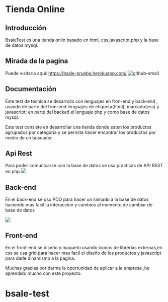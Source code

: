 # Tienda Online

## Introducción
BsaleTest es una tienda onlin basado en html, css,javascript,php y la base de datos mysql.
## Mirada de la pagina

Puede visitarla aqui: https://bsale-prueba.herokuapp.com/
![github-small](https://scontent.flim10-1.fna.fbcdn.net/v/t1.6435-9/217406201_4242962632417078_8806575453461037653_n.png?_nc_cat=104&ccb=1-3&_nc_sid=730e14&_nc_eui2=AeEO0lMQqfjZcnFg9tEgRxihNggLQuUxy-Y2CAtC5THL5sliKpAl0QEHkg06S_hgmJW7ucz0DxEYx9X1kIbqV9D2&_nc_ohc=znHgK5QH68oAX_ecEZp&_nc_ht=scontent.flim10-1.fna&oh=47f77809bf0b6420458deba0a0ab898c&oe=60F194C5)

## Documentación
Este test de tecnica se desarrollo con lenguajes en fron-end y back-end , usando de parte del fron-end lenguajes de etiqueta(html), marcado(css) y javascript; en parte del backed el lenguaje php y como base de datos mysql.

Este test consiste en desarrollar una tienda donde esten los productos agrupados por categoria y se permita hacer encontrar los productos por medio de un buscador.

## Api Rest
Para poder comunicarse con la base de datos se usa practicas de API REST en php
![](https://scontent.flim10-1.fna.fbcdn.net/v/t1.6435-9/215284760_4242962969083711_3023511145527625094_n.png?_nc_cat=102&ccb=1-3&_nc_sid=730e14&_nc_eui2=AeGPEOagBvCf8XIaMjp46KTr-IuvZCWvROL4i69kJa9E4pBMhsnavCeeTU6z7lUWVlf4hSdP1ZmYnpKuEF6DHXkn&_nc_ohc=vNwA7DLkEEwAX8Yb9oU&_nc_ht=scontent.flim10-1.fna&oh=f8e609a812089f92bb49a34cb4d3b3bf&oe=60F206FA)

## Back-end
En el back-end se uso PDO para hacer un llamado a la base de datos haciendo mas facil la interaccion y cambios al momento de cambiar de base de datos

![](https://scontent.flim10-1.fna.fbcdn.net/v/t1.6435-9/216374212_4242962809083727_8338995369334826389_n.png?_nc_cat=100&ccb=1-3&_nc_sid=730e14&_nc_eui2=AeH_9fJLvXg5Us1_CCPnNKbGmpawN2X38gSalrA3ZffyBOP69LrJ5KYy1Wm77N1V2yztDGemDLyWLCCkBvh_fDt4&_nc_ohc=lrM7liaAGlgAX9yBvJG&_nc_ht=scontent.flim10-1.fna&oh=a46484b37dc696b67d211e87f9554068&oe=60F160E9)

## Front-end
En el front-end se diseño y maqueto usando iconos de librerias externas,en css se usa grid para hacer mas facil el diseño de los productos y javascript para darle dinamismo a la pagina.

Muchas gracias por darme la oportunidad de aplicar a la empresa ,he aprendido mucho con este proyecto.


# bsale-test

